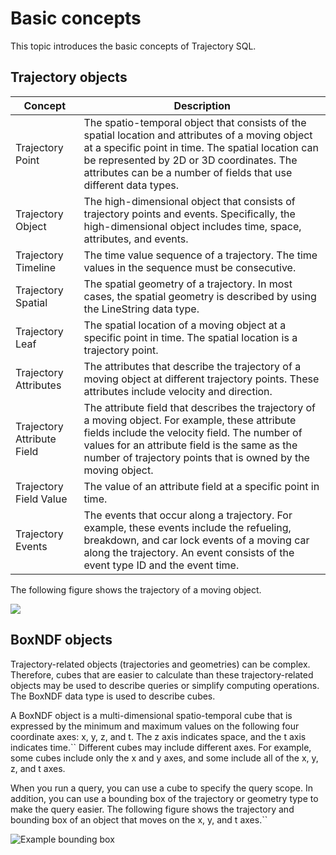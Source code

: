 # Basic concepts

This topic introduces the basic concepts of Trajectory SQL.

## Trajectory objects

|Concept|Description|
|-------|-----------|
|Trajectory Point|The spatio-temporal object that consists of the spatial location and attributes of a moving object at a specific point in time. The spatial location can be represented by 2D or 3D coordinates. The attributes can be a number of fields that use different data types.|
|Trajectory Object|The high-dimensional object that consists of trajectory points and events. Specifically, the high-dimensional object includes time, space, attributes, and events.|
|Trajectory Timeline|The time value sequence of a trajectory. The time values in the sequence must be consecutive.|
|Trajectory Spatial|The spatial geometry of a trajectory. In most cases, the spatial geometry is described by using the LineString data type.|
|Trajectory Leaf|The spatial location of a moving object at a specific point in time. The spatial location is a trajectory point.|
|Trajectory Attributes|The attributes that describe the trajectory of a moving object at different trajectory points. These attributes include velocity and direction.|
|Trajectory Attribute Field|The attribute field that describes the trajectory of a moving object. For example, these attribute fields include the velocity field. The number of values for an attribute field is the same as the number of trajectory points that is owned by the moving object.|
|Trajectory Field Value|The value of an attribute field at a specific point in time.|
|Trajectory Events|The events that occur along a trajectory. For example, these events include the refueling, breakdown, and car lock events of a moving car along the trajectory. An event consists of the event type ID and the event time.|

The following figure shows the trajectory of a moving object.

![](https://static-aliyun-doc.oss-accelerate.aliyuncs.com/assets/img/124633/156739370338819_en-US.png)

## BoxNDF objects

Trajectory-related objects \(trajectories and geometries\) can be complex. Therefore, cubes that are easier to calculate than these trajectory-related objects may be used to describe queries or simplify computing operations. The BoxNDF data type is used to describe cubes.

A BoxNDF object is a multi-dimensional spatio-temporal cube that is expressed by the minimum and maximum values on the following four coordinate axes: x, y, z, and t. The z axis indicates space, and the t axis indicates time.`` Different cubes may include different axes. For example, some cubes include only the x and y axes, and some include all of the x, y, z, and t axes.

When you run a query, you can use a cube to specify the query scope. In addition, you can use a bounding box of the trajectory or geometry type to make the query easier. The following figure shows the trajectory and bounding box of an object that moves on the x, y, and t axes.``



![Example bounding box](https://static-aliyun-doc.oss-accelerate.aliyuncs.com/assets/img/en-US/5164337061/p164110.png)

